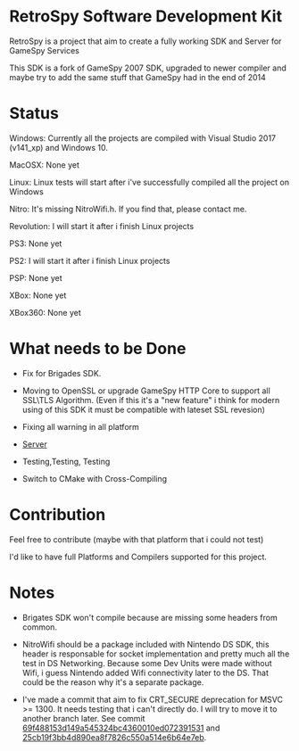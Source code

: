 # RetroSpy Software Development Kit
RetroSpy is a project that aim to create a fully working SDK and Server for GameSpy Services

This SDK is a fork of GameSpy 2007 SDK, upgraded to newer compiler and maybe try to add the same stuff that GameSpy had in the end of 2014

Status
===

Windows: Currently all the projects are compiled with Visual Studio 2017 (v141_xp) and Windows 10.

MacOSX: None yet

Linux: Linux tests will start after i've successfully compiled all the project on Windows

Nitro: It's missing NitroWifi.h. If you find that, please contact me.

Revolution: I will start it after i finish Linux projects

PS3: None yet

PS2: I will start it after i finish Linux projects

PSP: None yet

XBox: None yet

XBox360: None yet

What needs to be Done
===

- Fix for Brigades SDK.

- Moving to OpenSSL or upgrade GameSpy HTTP Core to support all SSL\TLS Algorithm. (Even if this it's a "new feature" i think for modern using of this SDK it must be compatible with lateset SSL revesion)

- Fixing all warning in all platform

- [Server](https://github.com/arves100/retrospy-server)

- Testing,Testing, Testing

- Switch to CMake with Cross-Compiling

Contribution
===

Feel free to contribute (maybe with that platform that i could not test)

I'd like to have full Platforms and Compilers supported for this project.

Notes
===

- Brigates SDK won't compile because are missing some headers from common.

- NitroWifi should be a package included with Nintendo DS SDK, this header is responsable for socket implementation and pretty much all the test in DS Networking. Because some Dev Units were made without Wifi, i guess Nintendo added Wifi connectivity later to the DS. That could be the reason why it's a separate package.

- I've made a commit that aim to fix CRT_SECURE deprecation for MSVC >= 1300. It needs testing that i can't directly do. I will try to move it to another branch later. See commit [69f488153d149a545324bc4360010ed072391531](https://github.com/arves100/retrospy-sdk/commit/69f488153d149a545324bc4360010ed072391531) and [25cb19f3bb4d890ea8f7826c550a514e6b64e7eb](https://github.com/arves100/retrospy-sdk/commit/25cb19f3bb4d890ea8f7826c550a514e6b64e7eb).

